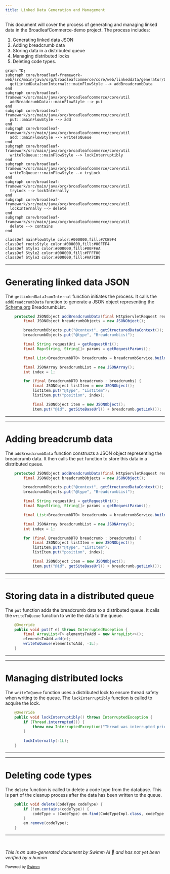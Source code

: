 ```yaml
---
title: Linked Data Generation and Management
---
```

This document will cover the process of generating and managing linked data in the BroadleafCommerce-demo project. The process includes:

1. Generating linked data JSON
2. Adding breadcrumb data
3. Storing data in a distributed queue
4. Managing distributed locks
5. Deleting code types.

```mermaid
graph TD;
subgraph core/broadleaf-framework-web/src/main/java/org/broadleafcommerce/core/web/linkeddata/generator/DefaultLinkedDataGeneratorImpl.java
  getLinkedDataJsonInternal:::mainFlowStyle --> addBreadcrumbData
end
subgraph core/broadleaf-framework/src/main/java/org/broadleafcommerce/core/util
  addBreadcrumbData:::mainFlowStyle --> put
end
subgraph core/broadleaf-framework/src/main/java/org/broadleafcommerce/core/util
  put:::mainFlowStyle --> add
end
subgraph core/broadleaf-framework/src/main/java/org/broadleafcommerce/core/util
  add:::mainFlowStyle --> writeToQueue
end
subgraph core/broadleaf-framework/src/main/java/org/broadleafcommerce/core/util
  writeToQueue:::mainFlowStyle --> lockInterruptibly
end
subgraph core/broadleaf-framework/src/main/java/org/broadleafcommerce/core/util
  writeToQueue:::mainFlowStyle --> tryLock
end
subgraph core/broadleaf-framework/src/main/java/org/broadleafcommerce/core/util
  tryLock --> lockInternally
end
subgraph core/broadleaf-framework/src/main/java/org/broadleafcommerce/core/util
  lockInternally --> delete
end
subgraph core/broadleaf-framework/src/main/java/org/broadleafcommerce/core/util
  delete --> contains
end

classDef mainFlowStyle color:#000000,fill:#7CB9F4
classDef rootsStyle color:#000000,fill:#00FFF4
classDef Style1 color:#000000,fill:#00FFAA
classDef Style2 color:#000000,fill:#FFFF00
classDef Style3 color:#000000,fill:#AA7CB9
```

<SwmSnippet path="/core/broadleaf-framework-web/src/main/java/org/broadleafcommerce/core/web/linkeddata/generator/DefaultLinkedDataGeneratorImpl.java" line="64">

---

# Generating linked data JSON

The `getLinkedDataJsonInternal` function initiates the process. It calls the `addBreadcrumbData` function to generate a JSON object representing the [Schema.org](http://Schema.org) BreadcrumbList.

```java
    protected JSONObject addBreadcrumbData(final HttpServletRequest request) throws JSONException {
        final JSONObject breadcrumbObjects = new JSONObject();

        breadcrumbObjects.put("@context", getStructuredDataContext());
        breadcrumbObjects.put("@type", "BreadcrumbList");

        final String requestUri = getRequestUri();
        final Map<String, String[]> params = getRequestParams();

        final List<BreadcrumbDTO> breadcrumbs = breadcrumbService.buildBreadcrumbDTOs(requestUri, params);

        final JSONArray breadcrumbList = new JSONArray();
        int index = 1;

        for (final BreadcrumbDTO breadcrumb : breadcrumbs) {
            final JSONObject listItem = new JSONObject();
            listItem.put("@type", "ListItem");
            listItem.put("position", index);

            final JSONObject item = new JSONObject();
            item.put("@id", getSiteBaseUrl() + breadcrumb.getLink());
```

---

</SwmSnippet>

<SwmSnippet path="/core/broadleaf-framework-web/src/main/java/org/broadleafcommerce/core/web/linkeddata/generator/DefaultLinkedDataGeneratorImpl.java" line="64">

---

# Adding breadcrumb data

The `addBreadcrumbData` function constructs a JSON object representing the breadcrumb data. It then calls the `put` function to store this data in a distributed queue.

```java
    protected JSONObject addBreadcrumbData(final HttpServletRequest request) throws JSONException {
        final JSONObject breadcrumbObjects = new JSONObject();

        breadcrumbObjects.put("@context", getStructuredDataContext());
        breadcrumbObjects.put("@type", "BreadcrumbList");

        final String requestUri = getRequestUri();
        final Map<String, String[]> params = getRequestParams();

        final List<BreadcrumbDTO> breadcrumbs = breadcrumbService.buildBreadcrumbDTOs(requestUri, params);

        final JSONArray breadcrumbList = new JSONArray();
        int index = 1;

        for (final BreadcrumbDTO breadcrumb : breadcrumbs) {
            final JSONObject listItem = new JSONObject();
            listItem.put("@type", "ListItem");
            listItem.put("position", index);

            final JSONObject item = new JSONObject();
            item.put("@id", getSiteBaseUrl() + breadcrumb.getLink());
```

---

</SwmSnippet>

<SwmSnippet path="/core/broadleaf-framework/src/main/java/org/broadleafcommerce/core/util/queue/ZookeeperDistributedQueue.java" line="393">

---

# Storing data in a distributed queue

The `put` function adds the breadcrumb data to a distributed queue. It calls the `writeToQueue` function to write the data to the queue.

```java
    @Override
    public void put(T e) throws InterruptedException {
        final ArrayList<T> elementsToAdd = new ArrayList<>();
        elementsToAdd.add(e);
        writeToQueue(elementsToAdd, -1L);
    }
```

---

</SwmSnippet>

<SwmSnippet path="/core/broadleaf-framework/src/main/java/org/broadleafcommerce/core/util/lock/ReentrantDistributedZookeeperLock.java" line="335">

---

# Managing distributed locks

The `writeToQueue` function uses a distributed lock to ensure thread safety when writing to the queue. The `lockInterruptibly` function is called to acquire the lock.

```java
    @Override
    public void lockInterruptibly() throws InterruptedException {
        if (Thread.interrupted()) {
            throw new InterruptedException("Thread was interrupted prior to trying to acquire the lock.");
        }
        
        lockInternally(-1L);
    }
```

---

</SwmSnippet>

<SwmSnippet path="/core/broadleaf-framework/src/main/java/org/broadleafcommerce/core/util/dao/CodeTypeDaoImpl.java" line="51">

---

# Deleting code types

The `delete` function is called to delete a code type from the database. This is part of the cleanup process after the data has been written to the queue.

```java
    public void delete(CodeType codeType) {
        if (!em.contains(codeType)) {
            codeType = (CodeType) em.find(CodeTypeImpl.class, codeType.getId());
        }
        em.remove(codeType);
    }
```

---

</SwmSnippet>

&nbsp;

*This is an auto-generated document by Swimm AI 🌊 and has not yet been verified by a human*

<SwmMeta version="3.0.0" repo-id="Z2l0aHViJTNBJTNBQnJvYWRsZWFmQ29tbWVyY2UtZGVtbyUzQSUzQWdpbGFkbmF2b3Q=" repo-name="BroadleafCommerce-demo" doc-type="flows"><sup>Powered by [Swimm](/)</sup></SwmMeta>
